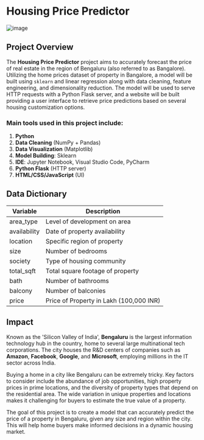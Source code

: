 # Housing Price Predictor
![image](https://github.com/user-attachments/assets/b003c20a-cc1b-4446-9e22-4d3a31523c4f)


## Project Overview

The **Housing Price Predictor** project aims to accurately forecast the price of real estate in the region of Bengaluru (also referred to as Bangalore). Utilizing the home prices dataset of property in Bangalore, a model will be built using `sklearn` and linear regression along with data cleaning, feature engineering, and dimensionality reduction. The model will be used to serve HTTP requests with a Python Flask server, and a website will be built providing a user interface to retrieve price predictions based on several housing customization options.

### Main tools used in this project include:

1. **Python**
2. **Data Cleaning** (NumPy + Pandas)
3. **Data Visualization** (Matplotlib)
4. **Model Building**: Sklearn
5. **IDE**: Jupyter Notebook, Visual Studio Code, PyCharm
6. **Python Flask** (HTTP server)
7. **HTML/CSS/JavaScript** (UI)


## Data Dictionary

| Variable     | Description                                    |
|--------------|------------------------------------------------|
| area_type    | Level of development on area                   |
| availability | Date of property availability                  |
| location     | Specific region of property                    |
| size         | Number of bedrooms                             |
| society      | Type of housing community                      |
| total_sqft   | Total square footage of property               |
| bath         | Number of bathrooms                            |
| balcony      | Number of balconies                            |
| price        | Price of Property in Lakh (100,000 INR)        |


## Impact

Known as the 'Silicon Valley of India', **Bengaluru** is the largest information technology hub in the country, home to several large multinational tech corporations. The city houses the R&D centers of companies such as **Amazon**, **Facebook**, **Google**, and **Microsoft**, employing millions in the IT sector across India.

Buying a home in a city like Bengaluru can be extremely tricky. Key factors to consider include the abundance of job opportunities, high property prices in prime locations, and the diversity of property types that depend on the residential area. The wide variation in unique properties and locations makes it challenging for buyers to estimate the true value of a property.

The goal of this project is to create a model that can accurately predict the price of a property in Bengaluru, given any size and region within the city. This will help home buyers make informed decisions in a dynamic housing market.
